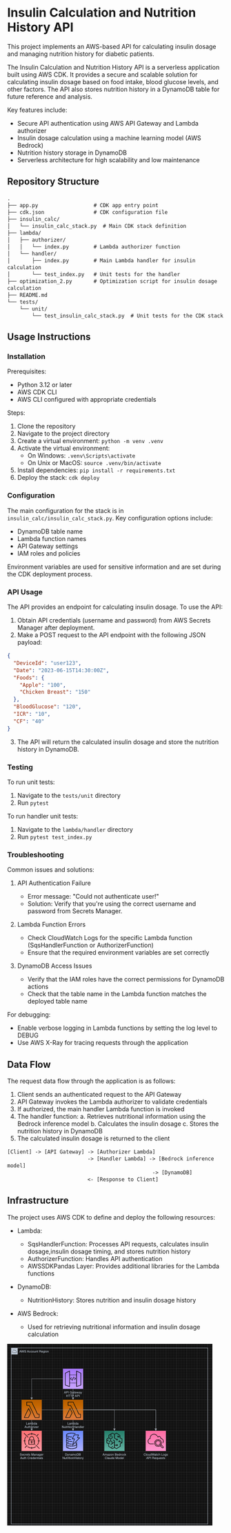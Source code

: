 # Insulin Calculation and Nutrition History API

This project implements an AWS-based API for calculating insulin dosage and managing nutrition history for diabetic patients.

The Insulin Calculation and Nutrition History API is a serverless application built using AWS CDK. It provides a secure and scalable solution for calculating insulin dosage based on food intake, blood glucose levels, and other factors. The API also stores nutrition history in a DynamoDB table for future reference and analysis.

Key features include:
- Secure API authentication using AWS API Gateway and Lambda authorizer
- Insulin dosage calculation using a machine learning model (AWS Bedrock)
- Nutrition history storage in DynamoDB
- Serverless architecture for high scalability and low maintenance

## Repository Structure

```
.
├── app.py                  # CDK app entry point
├── cdk.json                # CDK configuration file
├── insulin_calc/
│   └── insulin_calc_stack.py  # Main CDK stack definition
├── lambda/
│   ├── authorizer/
│   │   └── index.py        # Lambda authorizer function
│   └── handler/
│       ├── index.py        # Main Lambda handler for insulin calculation
│       └── test_index.py   # Unit tests for the handler
├── optimization_2.py       # Optimization script for insulin dosage calculation
├── README.md
└── tests/
    └── unit/
        └── test_insulin_calc_stack.py  # Unit tests for the CDK stack
```

## Usage Instructions

### Installation

Prerequisites:
- Python 3.12 or later
- AWS CDK CLI
- AWS CLI configured with appropriate credentials

Steps:
1. Clone the repository
2. Navigate to the project directory
3. Create a virtual environment: `python -m venv .venv`
4. Activate the virtual environment:
   - On Windows: `.venv\Scripts\activate`
   - On Unix or MacOS: `source .venv/bin/activate`
5. Install dependencies: `pip install -r requirements.txt`
6. Deploy the stack: `cdk deploy`

### Configuration

The main configuration for the stack is in `insulin_calc/insulin_calc_stack.py`. Key configuration options include:
- DynamoDB table name
- Lambda function names
- API Gateway settings
- IAM roles and policies

Environment variables are used for sensitive information and are set during the CDK deployment process.

### API Usage

The API provides an endpoint for calculating insulin dosage. To use the API:

1. Obtain API credentials (username and password) from AWS Secrets Manager after deployment.
2. Make a POST request to the API endpoint with the following JSON payload:

```json
{
  "DeviceId": "user123",
  "Date": "2023-06-15T14:30:00Z",
  "Foods": {
    "Apple": "100",
    "Chicken Breast": "150"
  },
  "BloodGlucose": "120",
  "ICR": "10",
  "CF": "40"
}
```

3. The API will return the calculated insulin dosage and store the nutrition history in DynamoDB.

### Testing

To run unit tests:

1. Navigate to the `tests/unit` directory
2. Run `pytest`

To run handler unit tests:

1. Navigate to the `lambda/handler` directory
2. Run `pytest test_index.py`

### Troubleshooting

Common issues and solutions:

1. API Authentication Failure
   - Error message: "Could not authenticate user!"
   - Solution: Verify that you're using the correct username and password from Secrets Manager.

2. Lambda Function Errors
   - Check CloudWatch Logs for the specific Lambda function (SqsHandlerFunction or AuthorizerFunction)
   - Ensure that the required environment variables are set correctly

3. DynamoDB Access Issues
   - Verify that the IAM roles have the correct permissions for DynamoDB actions
   - Check that the table name in the Lambda function matches the deployed table name

For debugging:
- Enable verbose logging in Lambda functions by setting the log level to DEBUG
- Use AWS X-Ray for tracing requests through the application

## Data Flow

The request data flow through the application is as follows:

1. Client sends an authenticated request to the API Gateway
2. API Gateway invokes the Lambda authorizer to validate credentials
3. If authorized, the main handler Lambda function is invoked
4. The handler function:
   a. Retrieves nutritional information using the Bedrock inference model
   b. Calculates the insulin dosage
   c. Stores the nutrition history in DynamoDB
5. The calculated insulin dosage is returned to the client

```
[Client] -> [API Gateway] -> [Authorizer Lambda]
                          -> [Handler Lambda] -> [Bedrock inference model]
                                               -> [DynamoDB]
                          <- [Response to Client]
```

## Infrastructure

The project uses AWS CDK to define and deploy the following resources:

- Lambda:
  - SqsHandlerFunction: Processes API requests, calculates insulin dosage,insulin dosage timing, and stores nutrition history
  - AuthorizerFunction: Handles API authentication
  - AWSSDKPandas Layer: Provides additional libraries for the Lambda functions

- DynamoDB:
  - NutritionHistory: Stores nutrition and insulin dosage history

- AWS Bedrock:
  - Used for retrieving nutritional information and insulin dosage calculation

![Architecture](diagram.png)